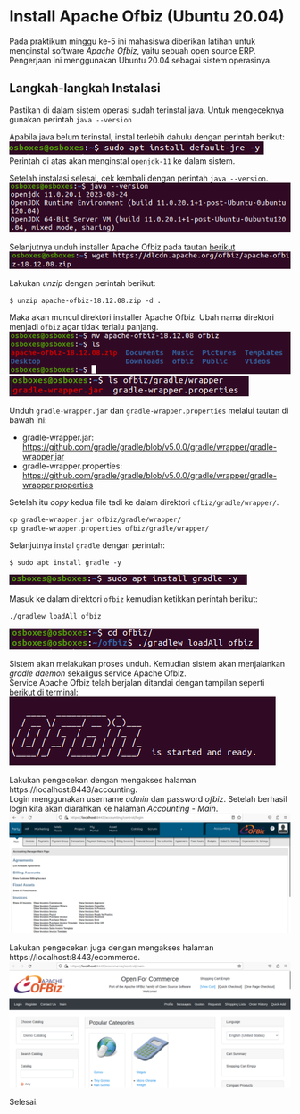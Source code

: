 # Install Apache Ofbiz (Ubuntu 20.04)
Pada praktikum minggu ke-5 ini mahasiswa diberikan latihan untuk menginstal software *Apache Ofbiz*, yaitu sebuah open source ERP. Pengerjaan ini menggunakan Ubuntu 20.04 sebagai sistem operasinya.  
  
## Langkah-langkah Instalasi
Pastikan di dalam sistem operasi sudah terinstal java. Untuk mengeceknya gunakan perintah 
`java --version`  
  
Apabila java belum terinstal, instal terlebih dahulu dengan perintah berikut:  
![Instal Java](gambar-01.png)
Perintah di atas akan menginstal `openjdk-11` ke dalam sistem.  
  
Setelah instalasi selesai, cek kembali dengan perintah `java --version`.  
![Cek java --version](gambar-02.png)  
  
Selanjutnya unduh installer Apache Ofbiz pada tautan [berikut](https://dlcdn.apache.org/ofbiz/apache-ofbiz-18.12.08.zip)  
![Unduh installer Apache Ofbiz](gambar-03.png)
  
Lakukan *unzip* dengan perintah berikut:  
```
$ unzip apache-ofbiz-18.12.08.zip -d .
```
  
Maka akan muncul direktori installer Apache Ofbiz. Ubah nama direktori menjadi `ofbiz` agar tidak terlalu panjang.  
![Ubah nama direktori](gambar-04.png)
![Cek direktori di terminal](gambar-05.png)
  
Unduh `gradle-wrapper.jar` dan `gradle-wrapper.properties` melalui tautan di bawah ini:  
- gradle-wrapper.jar: https://github.com/gradle/gradle/blob/v5.0.0/gradle/wrapper/gradle-wrapper.jar
- gradle-wrapper.properties: https://github.com/gradle/gradle/blob/v5.0.0/gradle/wrapper/gradle-wrapper.properties  
  
Setelah itu *copy* kedua file tadi ke dalam direktori `ofbiz/gradle/wrapper/`.  
```
cp gradle-wrapper.jar ofbiz/gradle/wrapper/
cp gradle-wrapper.properties ofbiz/gradle/wrapper/
```

Selanjutnya instal `gradle` dengan perintah:  
```
$ sudo apt install gradle -y
```
![Instal gradle](gambar-06.png)

Masuk ke dalam direktori `ofbiz` kemudian ketikkan perintah berikut:  
```
./gradlew loadAll ofbiz
```
![menjalankan perintah ./gradlew loadAll ofbiz](gambar-07.png)  
  
Sistem akan melakukan proses unduh. Kemudian sistem akan menjalankan *gradle daemon* sekaligus service Apache Ofbiz.  
Service Apache Ofbiz telah berjalan ditandai dengan tampilan seperti berikut di terminal:  
![Apache ofbiz started](gambar-08.png)  
  
Lakukan pengecekan dengan mengakses halaman https://localhost:8443/accounting.  
Login menggunakan username *admin* dan password *ofbiz*. Setelah berhasil login kita akan diarahkan ke halaman *Accounting* - *Main*.  
![Halaman accounting - main](gambar-09.png)  
  
Lakukan pengecekan juga dengan mengakses halaman https://localhost:8443/ecommerce.  
![Halaman Ecommerce](gambar-10.png)  
  
Selesai.